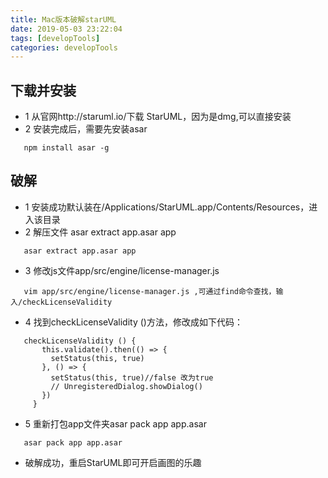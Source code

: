 ```yaml
---
title: Mac版本破解starUML
date: 2019-05-03 23:22:04
tags: [developTools]
categories: developTools
---
```

## 下载并安装
   - 1 从官网http://staruml.io/下载 StarUML，因为是dmg,可以直接安装
   - 2 安装完成后，需要先安装asar
   ```
      npm install asar -g
   ```
     
## 破解
   - 1 安装成功默认装在/Applications/StarUML.app/Contents/Resources，进入该目录
   - 2 解压文件 asar extract app.asar app
   ```
      asar extract app.asar app
   ```
   - 3 修改js文件app/src/engine/license-manager.js
   ```
      vim app/src/engine/license-manager.js ,可通过find命令查找，输入/checkLicenseValidity
   ```
   - 4 找到checkLicenseValidity ()方法，修改成如下代码：
   ```
      checkLicenseValidity () {
          this.validate().then(() => {
            setStatus(this, true)
          }, () => {
            setStatus(this, true)//false 改为true
            // UnregisteredDialog.showDialog()
          })
        }
   ```
   - 5 重新打包app文件夹asar pack app app.asar
   ```
      asar pack app app.asar
   ```
   - 破解成功，重启StarUML即可开启画图的乐趣

  
